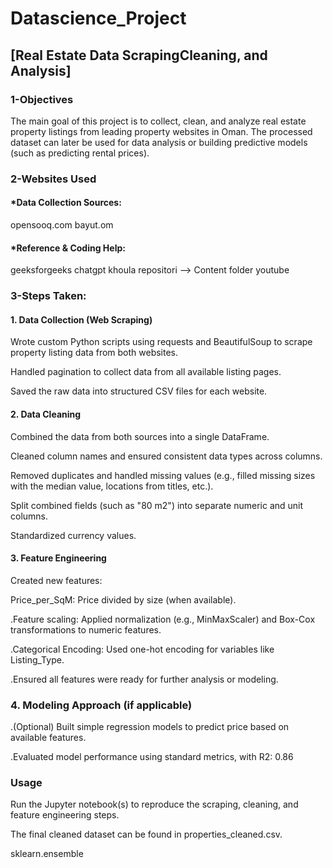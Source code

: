 # Datascience_Project


 ## [Real Estate Data ScrapingCleaning, and Analysis]

 
### 1-Objectives
The main goal of this project is to collect, clean, and analyze real estate property listings from leading property websites in Oman. The processed dataset can later be used for data analysis or building predictive models (such as predicting rental prices).

### 2-Websites Used
#### *Data Collection Sources:
opensooq.com
bayut.om

#### *Reference & Coding Help:
geeksforgeeks
chatgpt
khoula repositori --> Content folder
youtube

### 3-Steps Taken:

#### 1. Data Collection (Web Scraping)
Wrote custom Python scripts using requests and BeautifulSoup to scrape property listing data from both websites.

Handled pagination to collect data from all available listing pages.

Saved the raw data into structured CSV files for each website.

#### 2. Data Cleaning
Combined the data from both sources into a single DataFrame.

Cleaned column names and ensured consistent data types across columns.

Removed duplicates and handled missing values (e.g., filled missing sizes with the median value, locations from titles, etc.).

Split combined fields (such as "80 m2") into separate numeric and unit columns.

Standardized currency values.

#### 3. Feature Engineering
Created new features:

Price_per_SqM: Price divided by size (when available).

.Feature scaling: Applied normalization (e.g., MinMaxScaler) and Box-Cox transformations to numeric features.

.Categorical Encoding: Used one-hot encoding for variables like Listing_Type.

.Ensured all features were ready for further analysis or modeling.

### 4. Modeling Approach (if applicable)
.(Optional) Built simple regression models to predict price based on available features.

.Evaluated model performance using standard metrics, with R2: 0.86

### Usage
Run the Jupyter notebook(s) to reproduce the scraping, cleaning, and feature engineering steps.

The final cleaned dataset can be found in properties_cleaned.csv.

sklearn.ensemble 
